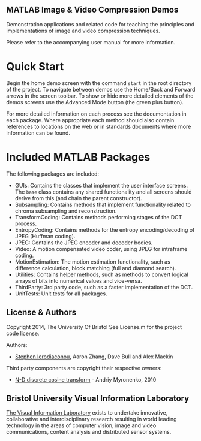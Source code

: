MATLAB Image & Video Compression Demos
--------------------------------------

Demonstration applications and related code for teaching the principles and
implementations of image and video compression techniques.

Please refer to the accompanying user manual for more information.

# Quick Start

Begin the home demo screen with the command `start` in the root directory
of the project. To navigate between demos use the Home/Back and Forward
arrows in the screen toolbar. To show or hide more detailed elements of the
demos screens use the Advanced Mode button (the green plus button).

For more detailed information on each process see the documentation in each
package. Where appropriate each method should also contain references to
locations on the web or in standards documents where more information can
be found.

# Included MATLAB Packages

The following packages are included:

* GUIs: Contains the classes that implement the user interface screens. The
  `base` class contains any shared functionality and all screens should
  derive from this (and chain the parent constructor).
* Subsampling: Contains methods that implement functionality related to
  chroma subsampling and reconstruction.
* TransformCoding: Contains methods performing stages of the DCT process.
* EntropyCoding: Contains methods for the entropy encoding/decoding of JPEG
  (Huffman coding).
* JPEG: Contains the JPEG encoder and decoder bodies.
* Video: A motion compensated video coder, using JPEG for intraframe coding.
* MotionEstimation: The motion estimation functionality, such as difference
  calculation, block matching (full and diamond search).
* Utilities: Contains helper methods, such as methods to convert logical
  arrays of bits into numerical values and vice-versa.
* ThirdParty: 3rd party code, such as a faster implementation of the DCT.
* UnitTests: Unit tests for all packages.

License & Authors
-----------------

Copyright 2014, The University Of Bristol
See License.m for the project code license.

Authors:

* [Stephen Ierodiaconou](http://www.stephenierodiaconou.com/), Aaron Zhang, Dave Bull and Alex Mackin

Third party components are copyright their respective owners:

* [N-D discrete cosine transform](https://sites.google.com/site/myronenko/) - Andriy Myronenko, 2010

Bristol University Visual Information Laboratory
------------------------------------------------

[The Visual Information Laboratory](http://www.bristol.ac.uk/vi-lab/)
 exists to undertake innovative, collaborative and interdisciplinary research
resulting in world leading technology in the areas of computer vision, image
and video communications, content analysis and distributed sensor systems.
